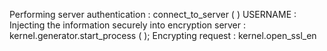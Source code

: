 Performing server authentication :
 connect_to_server (  ) USERNAME : Injecting the information securely into encryption server : kernel.generator.start_process ( );  Encrypting request : kernel.open_ssl_en
